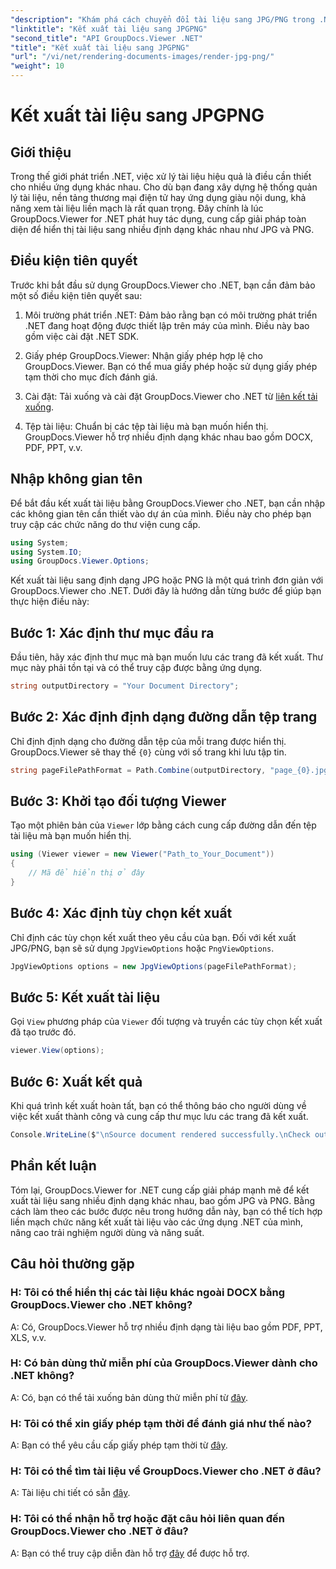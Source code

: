 ```yaml
---
"description": "Khám phá cách chuyển đổi tài liệu sang JPG/PNG trong .NET một cách liền mạch bằng GroupDocs.Viewer để nâng cao trải nghiệm và năng suất của người dùng."
"linktitle": "Kết xuất tài liệu sang JPGPNG"
"second_title": "API GroupDocs.Viewer .NET"
"title": "Kết xuất tài liệu sang JPGPNG"
"url": "/vi/net/rendering-documents-images/render-jpg-png/"
"weight": 10
---
```


# Kết xuất tài liệu sang JPGPNG

## Giới thiệu

Trong thế giới phát triển .NET, việc xử lý tài liệu hiệu quả là điều cần thiết cho nhiều ứng dụng khác nhau. Cho dù bạn đang xây dựng hệ thống quản lý tài liệu, nền tảng thương mại điện tử hay ứng dụng giàu nội dung, khả năng xem tài liệu liền mạch là rất quan trọng. Đây chính là lúc GroupDocs.Viewer for .NET phát huy tác dụng, cung cấp giải pháp toàn diện để hiển thị tài liệu sang nhiều định dạng khác nhau như JPG và PNG.

## Điều kiện tiên quyết

Trước khi bắt đầu sử dụng GroupDocs.Viewer cho .NET, bạn cần đảm bảo một số điều kiện tiên quyết sau:

1. Môi trường phát triển .NET: Đảm bảo rằng bạn có môi trường phát triển .NET đang hoạt động được thiết lập trên máy của mình. Điều này bao gồm việc cài đặt .NET SDK.

2. Giấy phép GroupDocs.Viewer: Nhận giấy phép hợp lệ cho GroupDocs.Viewer. Bạn có thể mua giấy phép hoặc sử dụng giấy phép tạm thời cho mục đích đánh giá.

3. Cài đặt: Tải xuống và cài đặt GroupDocs.Viewer cho .NET từ [liên kết tải xuống](https://releases.groupdocs.com/viewer/net/).

4. Tệp tài liệu: Chuẩn bị các tệp tài liệu mà bạn muốn hiển thị. GroupDocs.Viewer hỗ trợ nhiều định dạng khác nhau bao gồm DOCX, PDF, PPT, v.v.

## Nhập không gian tên

Để bắt đầu kết xuất tài liệu bằng GroupDocs.Viewer cho .NET, bạn cần nhập các không gian tên cần thiết vào dự án của mình. Điều này cho phép bạn truy cập các chức năng do thư viện cung cấp.

```csharp
using System;
using System.IO;
using GroupDocs.Viewer.Options;
```

Kết xuất tài liệu sang định dạng JPG hoặc PNG là một quá trình đơn giản với GroupDocs.Viewer cho .NET. Dưới đây là hướng dẫn từng bước để giúp bạn thực hiện điều này:

## Bước 1: Xác định thư mục đầu ra

Đầu tiên, hãy xác định thư mục mà bạn muốn lưu các trang đã kết xuất. Thư mục này phải tồn tại và có thể truy cập được bằng ứng dụng.

```csharp
string outputDirectory = "Your Document Directory";
```

## Bước 2: Xác định định dạng đường dẫn tệp trang

Chỉ định định dạng cho đường dẫn tệp của mỗi trang được hiển thị. GroupDocs.Viewer sẽ thay thế `{0}` cùng với số trang khi lưu tập tin.

```csharp
string pageFilePathFormat = Path.Combine(outputDirectory, "page_{0}.jpg");
```

## Bước 3: Khởi tạo đối tượng Viewer

Tạo một phiên bản của `Viewer` lớp bằng cách cung cấp đường dẫn đến tệp tài liệu mà bạn muốn hiển thị.

```csharp
using (Viewer viewer = new Viewer("Path_to_Your_Document"))
{
    // Mã để hiển thị ở đây
}
```

## Bước 4: Xác định tùy chọn kết xuất

Chỉ định các tùy chọn kết xuất theo yêu cầu của bạn. Đối với kết xuất JPG/PNG, bạn sẽ sử dụng `JpgViewOptions` hoặc `PngViewOptions`.

```csharp
JpgViewOptions options = new JpgViewOptions(pageFilePathFormat);
```

## Bước 5: Kết xuất tài liệu

Gọi `View` phương pháp của `Viewer` đối tượng và truyền các tùy chọn kết xuất đã tạo trước đó.

```csharp
viewer.View(options);
```

## Bước 6: Xuất kết quả

Khi quá trình kết xuất hoàn tất, bạn có thể thông báo cho người dùng về việc kết xuất thành công và cung cấp thư mục lưu các trang đã kết xuất.

```csharp
Console.WriteLine($"\nSource document rendered successfully.\nCheck output in {outputDirectory}.");
```

## Phần kết luận

Tóm lại, GroupDocs.Viewer for .NET cung cấp giải pháp mạnh mẽ để kết xuất tài liệu sang nhiều định dạng khác nhau, bao gồm JPG và PNG. Bằng cách làm theo các bước được nêu trong hướng dẫn này, bạn có thể tích hợp liền mạch chức năng kết xuất tài liệu vào các ứng dụng .NET của mình, nâng cao trải nghiệm người dùng và năng suất.

## Câu hỏi thường gặp

### H: Tôi có thể hiển thị các tài liệu khác ngoài DOCX bằng GroupDocs.Viewer cho .NET không?

A: Có, GroupDocs.Viewer hỗ trợ nhiều định dạng tài liệu bao gồm PDF, PPT, XLS, v.v.

### H: Có bản dùng thử miễn phí của GroupDocs.Viewer dành cho .NET không?

A: Có, bạn có thể tải xuống bản dùng thử miễn phí từ [đây](https://releases.groupdocs.com/).

### H: Tôi có thể xin giấy phép tạm thời để đánh giá như thế nào?

A: Bạn có thể yêu cầu cấp giấy phép tạm thời từ [đây](https://purchase.groupdocs.com/temporary-license/).

### H: Tôi có thể tìm tài liệu về GroupDocs.Viewer cho .NET ở đâu?

A: Tài liệu chi tiết có sẵn [đây](https://tutorials.groupdocs.com/viewer/net/).

### H: Tôi có thể nhận hỗ trợ hoặc đặt câu hỏi liên quan đến GroupDocs.Viewer cho .NET ở đâu?

A: Bạn có thể truy cập diễn đàn hỗ trợ [đây](https://forum.groupdocs.com/c/viewer/9) để được hỗ trợ.